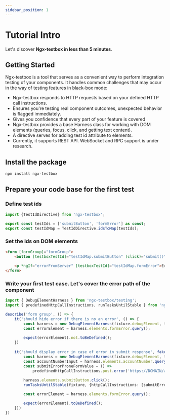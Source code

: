 ```yaml
---
sidebar_position: 1
---
```


# Tutorial Intro

Let's discover **Ngx-testbox in less than 5 minutes**.

## Getting Started

Ngx-testbox is a tool that serves as a convenient way to perform integration testing of your components.
It handles common challenges that may occur in the way of testing features in black-box mode:
* Ngx-testbox responds to HTTP requests based on your defined HTTP call instructions.
* Ensures you're testing real component outcomes, unexpected behavior is flagged immediately.
* Gives you confidence that every part of your feature is covered
* Ngx-testbox provides a base Harness class for working with DOM elements (queries, focus, click, and getting text content).
* A directive serves for adding test id attribute to elements.
* Currently, it supports REST API. WebSocket and RPC support is under research.

## Install the package

```bash
npm install ngx-testbox
```

## Prepare your code base for the first test

### Define test ids

```typescript
import {TestIdDirective} from 'ngx-testbox';

export const testIds = ['submitButton', 'formError'] as const;
export const testIdMap = TestIdDirective.idsToMap(testIds);
```

### Set the ids on DOM elements

```html
<form [formGroup]="formGroup">
    <button [testboxTestId]="testIdMap.submitButton" (click)="submit()">Submit</button>
    
    <p *ngIf="errorFromServer" [testboxTestId]="testIdMap.formError">Error from server: {{errorFromServer}}</p>
</form>
```

### Write your first test case. Let's cover the error path of the component

```typescript
import { DebugElementHarness } from 'ngx-testbox/testing';
import { predefinedHttpCallInstructions, runTasksUntilStable } from 'ngx-testbox/testing';

describe('form group', () => {
    it('should hide error if there is no an error', () => {
        const harness = new DebugElementHarness(fixture.debugElement, testIds);
        const errorElement = harness.elements.formError.query();
        
        expect(errorElement).not.toBeDefined();
    })
    
    it('should display error in case of error in submit response', fakeAsync(async () => {
        const harness = new DebugElementHarness(fixture.debugElement, testIds);
        const accountNumberInput = harness.elements.accountNumber.query();
        const submitErrorProneFormValue = () =>
            predefinedHttpCallInstructions.post.error('https://DOMAIN/api/submitForm');
        
        harness.elements.submitButton.click();
        runTasksUntilStable(fixture, {httpCallInstructions: [submitErrorProneFormValue]});

        const errorElement = harness.elements.formError.query();

        expect(errorElement).toBeDefined();
    }))
})
```
